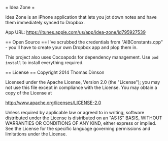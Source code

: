 = Idea Zone =

Idea Zone is an iPhone application that lets you jot down notes
and have them immediately synced to Dropbox. 

App URL: https://itunes.apple.com/us/app/idea-zone/id795927539

== Open Source ==
I've scrubbed the credentials from "AIBConstants.cpp" - you'll
have to create your own Dropbox app and plop them in.

This project also uses Cocoapods for dependency management.
Use `pod install` to install everything required.

== License == 
Copyright 2014 Thomas Dimson

Licensed under the Apache License, Version 2.0 (the "License");
you may not use this file except in compliance with the License.
You may obtain a copy of the License at

   http://www.apache.org/licenses/LICENSE-2.0

Unless required by applicable law or agreed to in writing, software
distributed under the License is distributed on an "AS IS" BASIS,
WITHOUT WARRANTIES OR CONDITIONS OF ANY KIND, either express or implied.
See the License for the specific language governing permissions and
limitations under the License.

